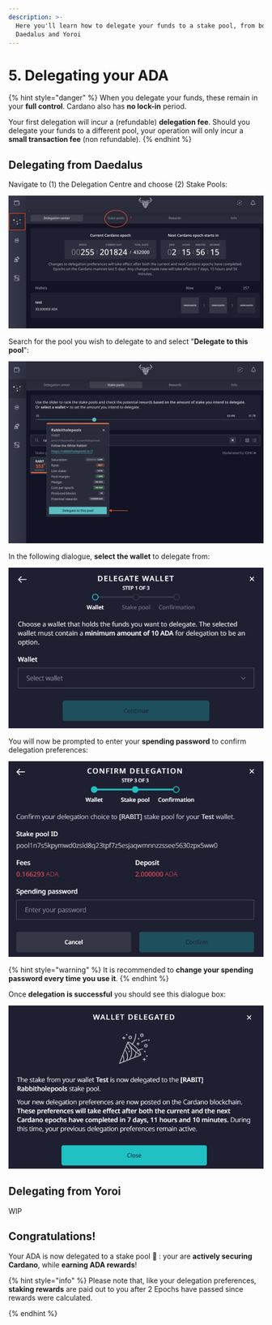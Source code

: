 ```yaml
---
description: >-
  Here you'll learn how to delegate your funds to a stake pool, from both
  Daedalus and Yoroi
---
```


# 5. Delegating your ADA

{% hint style="danger" %}
When you delegate your funds, these remain in your **full control**. Cardano also has **no lock-in** period.

Your first delegation will incur a \(refundable\) **delegation fee**. Should you delegate your funds to a different pool, your operation will only incur a **small transaction fee** \(non refundable\). 
{% endhint %}

## Delegating from Daedalus

Navigate to \(1\) the Delegation Centre and choose \(2\) Stake Pools:

![](.gitbook/assets/daedalus_deleg.png)

Search for the pool you wish to delegate to and select "**Delegate to this pool**":

![](.gitbook/assets/daedalus_deleg_rabit.png)

In the following dialogue, **select the wallet** to delegate from:

![](.gitbook/assets/daedalus_choose_deleg_wallet.png)

You will now be prompted to enter your **spending password** to confirm delegation preferences:

![](.gitbook/assets/daedalus_deleg_confirm.png)

{% hint style="warning" %}
It is recommended to **change your spending password every time you use it**.
{% endhint %}

Once **delegation is successful** you should see this dialogue box:

![](.gitbook/assets/daedalus_deleg_success.png)



## Delegating from Yoroi

WIP

## Congratulations!

Your ADA is now delegated to a stake pool 👏 : your are **actively securing Cardano**, while **earning ADA rewards**!

{% hint style="info" %}
Please note that, like your delegation preferences, **staking rewards** are paid out to you after 2 Epochs have passed since rewards were calculated.

 
{% endhint %}

